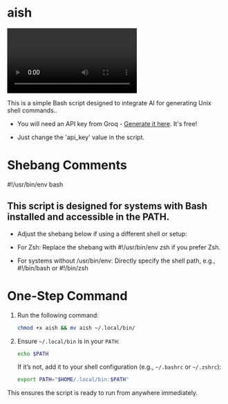 # aish

<video src="assets/showcase.mkv" controls="controls" style="max-width: 100%;">
  Your browser does not support the video tag.
</video>

This is a simple Bash script designed to integrate AI for generating Unix shell commands..

- You will need an API key from Groq - [Generate it here](https://console.groq.com/keys). It's free!

- Just change the 'api_key' value in the script.

# Shebang Comments

#!/usr/bin/env bash

## This script is designed for systems with Bash installed and accessible in the PATH.

- Adjust the shebang below if using a different shell or setup:

- For Zsh: Replace the shebang with #!/usr/bin/env zsh if you prefer Zsh.

- For systems without /usr/bin/env: Directly specify the shell path, e.g., #!/bin/bash or #!/bin/zsh

# One-Step Command

1. Run the following command:

   ```bash
   chmod +x aish && mv aish ~/.local/bin/
   ```

2. Ensure `~/.local/bin` is in your `PATH`:
   ```bash
   echo $PATH
   ```
   If it’s not, add it to your shell configuration (e.g., `~/.bashrc` or `~/.zshrc`):
   ```bash
   export PATH="$HOME/.local/bin:$PATH"
   ```

This ensures the script is ready to run from anywhere immediately.
